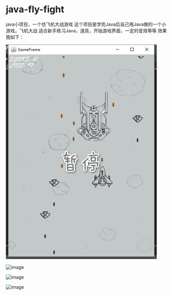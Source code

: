 # java-fly-fight
java小项目，一个仿飞机大战游戏
这个项目是学完Java后自己用Java做的一个小游戏，飞机大战
适合新手练习Java，道具，开始游戏界面，一定的音效等等
效果图如下：　　　

![image](https://github.com/suyeq/java-fly-fight/blob/master/1.png)

![image](https://github.com/suyeq/java-fly-fight/blob/master/２.png)

![image](https://github.com/suyeq/java-fly-fight/blob/master/３.png)

![image](https://github.com/suyeq/java-fly-fight/blob/master/４.png)


